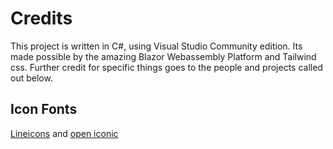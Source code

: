 # Credits

This project is written in C#, using Visual Studio Community edition. Its made possible by the amazing Blazor Webassembly Platform and Tailwind css. Further credit for specific things goes to the people and projects called out below.

## Icon Fonts

[Lineicons](https://lineicons.com/) and [open iconic](https://useiconic.com/open)
